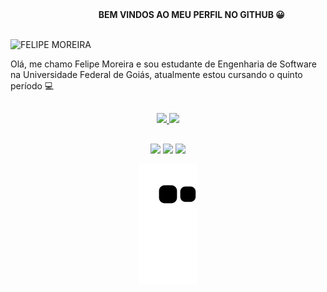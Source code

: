 <div align="center">⠀⠀⠀⠀⠀⠀⠀
	<b> BEM VINDOS AO MEU PERFIL NO GITHUB 😀 </b>
</div>

<div align="center">⠀⠀⠀⠀⠀⠀⠀
	
	
	
</div>

![FELIPE MOREIRA](https://user-images.githubusercontent.com/93204665/144315779-eceba104-4f91-47db-ab08-6bd67ac9b656.png)
					

Olá, me chamo Felipe Moreira e sou estudante de Engenharia de Software na Universidade Federal de Goiás,
atualmente estou cursando o quinto período 💻

##

<div align="center">
  <a href="https://github.com/soft-felipe">
  <img height="160em" src="https://github-readme-stats.vercel.app/api?username=soft-felipe&show_icons=true&theme=dark&include_all_commits=true&count_private=true"/>
  <img height="160em" src="https://github-readme-stats.vercel.app/api/top-langs/?username=soft-felipe&layout=compact&langs_count=7&theme=dark"/>
</div>
	
##

<div align="center"> 
  
  <a href="https://instagram.com/_sorriso0" target="_blank"><img src="https://img.shields.io/badge/-Instagram-%23E4405F?style=for-the-badge&logo=instagram&logoColor=white" target="_blank"></a> 
  <a href = "mailto:felipem791@@gmail.com"><img src="https://img.shields.io/badge/-Gmail-%23333?style=for-the-badge&logo=gmail&logoColor=white" target="_blank"></a>
  <a href="https://www.linkedin.com/in/eu-felipemoreira" target="_blank"><img src="https://img.shields.io/badge/-LinkedIn-%230077B5?style=for-the-badge&logo=linkedin&logoColor=white" target="_blank"></a> 
	
![Snake animation](https://github.com/soft-felipe/soft-felipe/blob/output/github-contribution-grid-snake.svg)
 
</div>
